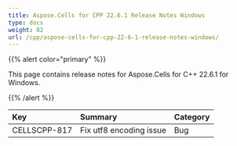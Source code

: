 ```yaml
---
title: Aspose.Cells for CPP 22.6.1 Release Notes Windows
type: docs
weight: 82
url: /cpp/aspose-cells-for-cpp-22-6-1-release-notes-windows/
---
```


{{% alert color="primary" %}}

This page contains release notes for Aspose.Cells for C++ 22.6.1 for Windows.

{{% /alert %}}

|**Key**|**Summary**|**Category**|
| :- | :- | :- |
|CELLSCPP-817|Fix utf8 encoding issue |Bug|
